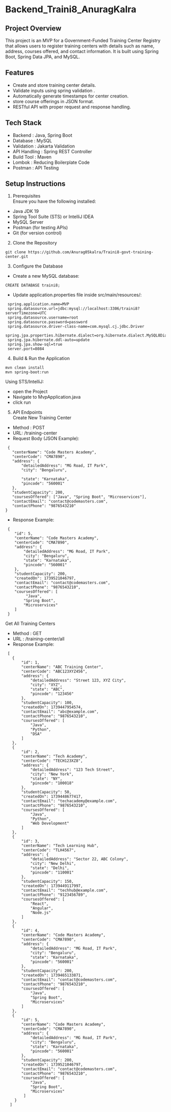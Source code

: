 # Backend_Traini8_AnuragKalra

## Project Overview
This project is an MVP for a Government-Funded Training Center Registry that allows users to register training centers with details such as name, address, courses offered, and contact information. It is built using Spring Boot, Spring Data JPA, and MySQL.

## Features
 * Create and store training center details.
 * Validate inputs using spring validation .
 * Automatically generate timestamps for center creation.
 * store course offerings in JSON format.
 * RESTful API with proper request and response handling.

## Tech Stack
 * Backend : Java, Spring Boot
 * Database : MySQL
 * Validation : Jakarta Validation
 * API Handling : Spring REST Controller
 * Build Tool : Maven
 * Lombok : Reducing Boilerplate Code
 * Postman : API Testing 

## Setup Instructions
1. Prerequisites  
   Ensure you have the following installed:

  * Java JDK 19
  * Spring Tool Suite (STS) or IntelliJ IDEA
  * MySQL Server
  * Postman (for testing APIs)
  * Git (for version control)

2. Clone the Repository
 ```
 git clone https://github.com/Anurag05kalra/Traini8-govt-training-center.git
```
3. Configure the Database
  * Create a new MySQL database:
  ```
  CREATE DATABASE traini8;
  ```
* Update application.properties file inside src/main/resources/:
 ```
  spring.application.name=MVP
  spring.datasource.url=jdbc:mysql://localhost:3306/traini8?serverTimezone=UTC
  spring.datasource.username=root
  spring.datasource.password=password
  spring.datasource.driver-class-name=com.mysql.cj.jdbc.Driver
  spring.jpa.properties.hibernate.dialect=org.hibernate.dialect.MySQL8Dialect
  spring.jpa.hibernate.ddl-auto=update
  spring.jpa.show-sql=true
  server.port=8084
 ```
4. Build & Run the Application
  ```
  mvn clean install
  mvn spring-boot:run
 ```
  Using STS/IntelliJ:
   * open the Project
   * Navigate to MvpApplication.java
   * click run

5. API Endpoints  
   Create New Training Center
 
 * Method : POST
 * URL: /training-center
 * Request Body (JSON Example):
 ```
  {
    "centerName": "Code Masters Academy",
    "centerCode": "CMA7890",
    "address": {
        "detailedAddress": "MG Road, IT Park",
        "city": "Bengaluru",
        
        "state": "Karnataka",
        "pincode": "560001"
    },
    "studentCapacity": 200,
    "coursesOffered": ["Java", "Spring Boot", "Microservices"],
    "contactEmail": "contact@codemasters.com",
    "contactPhone": "9876543210"
 }
```
* Response Example:
```
 {
    "id": 5,
    "centerName": "Code Masters Academy",
    "centerCode": "CMA7890",
    "address": {
        "detailedAddress": "MG Road, IT Park",
        "city": "Bengaluru",
        "state": "Karnataka",
        "pincode": "560001"
    },
    "studentCapacity": 200,
    "createdOn": 1739521046797,
    "contactEmail": "contact@codemasters.com",
    "contactPhone": "9876543210",
    "coursesOffered": [
         "Java",
        "Spring Boot",
        "Microservices"
    ]
 }
```
  Get All Training Centers
  * Method : GET
  * URL : /training-center/all
  * Response Example:
 ```
  [
    {
        "id": 1,
        "centerName": "ABC Training Center",
        "centerCode": "ABC123XYZ456",
        "address": {
            "detailedAddress": "Street 123, XYZ City",
            "city": "XYZ",
            "state": "ABC",
            "pincode": "123456"
        },
        "studentCapacity": 100,
        "createdOn": 1739447954574,
        "contactEmail": "abc@example.com",
        "contactPhone": "9876543210",
        "coursesOffered": [
            "Java",
            "Python",
            "DSA"
        ]
    },
    {
        "id": 2,
        "centerName": "Tech Academy",
        "centerCode": "TECH123XZ8",
        "address": {
            "detailedAddress": "123 Tech Street",
            "city": "New York",
            "state": "NY",
            "pincode": "100018"
        },
        "studentCapacity": 50,
        "createdOn": 1739448677417,
        "contactEmail": "techacademy@example.com",
        "contactPhone": "9876543210",
        "coursesOffered": [
            "Java",
            "Python",
            "Web Development"
        ]
    },
    {
        "id": 3,
        "centerName": "Tech Learning Hub",
        "centerCode": "TLH4567",
        "address": {
            "detailedAddress": "Sector 22, ABC Colony",
            "city": "New Delhi",
            "state": "Delhi",
            "pincode": "110001"
        },
        "studentCapacity": 150,
        "createdOn": 1739449117997,
        "contactEmail": "techhub@example.com",
        "contactPhone": "9123456789",
        "coursesOffered": [
            "React",
            "Angular",
            "Node.js"
        ]
    },
    {
        "id": 4,
        "centerName": "Code Masters Academy",
        "centerCode": "CMA7890",
        "address": {
            "detailedAddress": "MG Road, IT Park",
            "city": "Bengaluru",
            "state": "Karnataka",
            "pincode": "560001"
        },
        "studentCapacity": 200,
        "createdOn": 1739465133871,
        "contactEmail": "contact@codemasters.com",
        "contactPhone": "9876543210",
        "coursesOffered": [
            "Java",
            "Spring Boot",
            "Microservices"
        ]
    },
    {
        "id": 5,
        "centerName": "Code Masters Academy",
        "centerCode": "CMA7890",
        "address": {
            "detailedAddress": "MG Road, IT Park",
            "city": "Bengaluru",
            "state": "Karnataka",
            "pincode": "560001"
        },
        "studentCapacity": 200,
        "createdOn": 1739521046797,
        "contactEmail": "contact@codemasters.com",
        "contactPhone": "9876543210",
        "coursesOffered": [
            "Java",
            "Spring Boot",
            "Microservices"
         ]
     }
   ]
 ```


